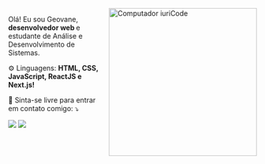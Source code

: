<img src="https://raw.githubusercontent.com/MicaelliMedeiros/micaellimedeiros/master/image/computer-illustration.png" min-width="300px" max-width="300px" width="300px" align="right" alt="Computador iuriCode">

<p align="left"> 
  Olá! Eu sou Geovane, <strong> desenvolvedor web </strong> e estudante de Análise e Desenvolvimento de Sistemas.
</p>

<p align="left">
 ⚙ Linguagens: <strong>HTML, CSS, JavaScript, ReactJS e Next.js!</strong>
</p>

<p align="left">
  💌 Sinta-se livre para entrar em contato comigo: ⤵️
</p>

<p align="left">
  <a href="#" alt="Gmail">
  <img src="https://img.shields.io/badge/-Gmail-FF0000?style=flat-square&labelColor=FF0000&logo=gmail&logoColor=white&link=mailto:geovanehartmann@gmail.com" /></a>

  <a href="#" alt="Linkedin">
  <img src="https://img.shields.io/badge/-Linkedin-0e76a8?style=flat-square&logo=Linkedin&logoColor=white&link=https://www.linkedin.com/in/geovane-hartmann/" /></a>
</p>
